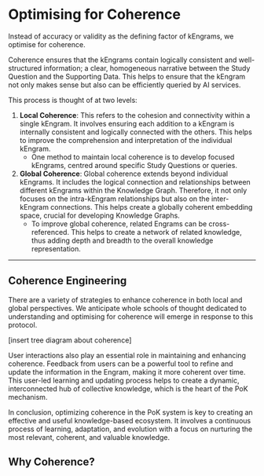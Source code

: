 # Optimising for Coherence

Instead of accuracy or validity as the defining factor of kEngrams, we optimise for coherence.

Coherence ensures that the kEngrams contain logically consistent and well-structured information; a clear, homogeneous narrative between the Study Question and the Supporting Data. This helps to ensure that the kEngram not only makes sense but also can be efficiently queried by AI services.

This process is thought of at two levels:

1. **Local Coherence**: This refers to the cohesion and connectivity within a single kEngram. It involves ensuring each addition to a kEngram is internally consistent and logically connected with the others. This helps to improve the comprehension and interpretation of the individual kEngram.
   * One method to maintain local coherence is to develop focused kEngrams, centred around specific Study Questions or queries.&#x20;
2. **Global Coherence**: Global coherence extends beyond individual kEngrams. It includes the logical connection and relationships between different kEngrams within the Knowledge Graph. Therefore, it not only focuses on the intra-kEngram relationships but also on the inter-kEngram connections. This helps create a globally coherent embedding space, crucial for developing Knowledge Graphs.
   * To improve global coherence, related Engrams can be cross-referenced. This helps to create a network of related knowledge, thus adding depth and breadth to the overall knowledge representation.

***

## Coherence Engineering

There are a variety of strategies to enhance coherence in both local and global perspectives. We anticipate whole schools of thought dedicated to understanding and optimising for coherence will emerge in response to this protocol.

\[insert tree diagram about coherence]

User interactions also play an essential role in maintaining and enhancing coherence. Feedback from users can be a powerful tool to refine and update the information in the Engram, making it more coherent over time. This user-led learning and updating process helps to create a dynamic, interconnected hub of collective knowledge, which is the heart of the PoK mechanism.

In conclusion, optimizing coherence in the PoK system is key to creating an effective and useful knowledge-based ecosystem. It involves a continuous process of learning, adaptation, and evolution with a focus on nurturing the most relevant, coherent, and valuable knowledge.

## Why Coherence?
